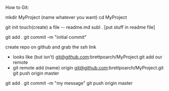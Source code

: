 How to Git:

mkdir MyProject (name whatever you want)
cd MyProject 

git init
touch(create) a file -- readme.md
subl . [put stuff in readme file]

git add . 
git commit -m "initial commit"

create repo on github and grab the ssh link
 - looks like (but isn't) git@github.com:brettpoarch/MyProject.git
   add our remote 
 - git remote add (name) origin git@github.com:brettpoarch/MyProject.git
 git push origin master

 git add .
 git commit -m "my message"
 git push origin master